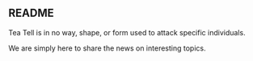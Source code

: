 ## README
Tea Tell is in no way, shape, or form used to attack specific individuals. 

We are simply here to share the news on interesting topics.
